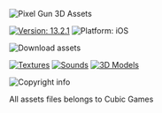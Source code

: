 ![Pixel Gun 3D Assets](https://i.imgur.com/ns9ZYxP.png)

[![Version: 13.2.1](/media/info_version.png)]()
![Platform: iOS](/media/info_platform.png)

![Download assets](/media/title_download.png)

[![Textures](/media/btn_texture.png)](Extracted/Texture2D)
[![Sounds](/media/btn_audio.png)](Extracted/AudioClip)
[![3D Models](/media/btn_mesh.png)](Extracted/Mesh)

![Copyright info](/media/title_copyright.png)

All assets files belongs to Cubic Games
